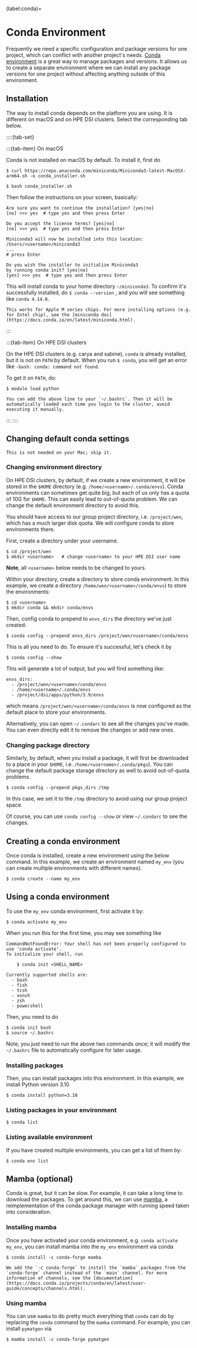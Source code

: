 (label:conda)=

# Conda Environment

Frequently we need a specific configuration and package versions for one project, which can conflict with another project's needs. [Conda environment](https://conda.io/projects/conda/en/latest/user-guide/tasks/manage-environments.html) is a great way to manage packages and versions. It allows us to create a separate environment where we can install any package versions for one project without affecting anything outside of this environment.

## Installation

The way to install conda depends on the platform you are using. It is different on macOS and on HPE DSI clusters. Select the corresponding tab below.

::::{tab-set}

:::{tab-item} On macOS

Conda is not installed on macOS by default. To install it, first do

```shell
$ curl https://repo.anaconda.com/miniconda/Miniconda3-latest-MacOSX-arm64.sh -o conda_installer.sh

$ bash conda_installer.sh
```

Then follow the instructions on your screen, basically:

```
Are sure you want to continue the installation? [yes|no]
[no] >>> yes  # type yes and then press Enter

Do you accept the license terms? [yes|no]
[no] >>> yes  # type yes and then press Enter

Miniconda3 will now be installed into this location:
/Users/<username>/miniconda3
...
# press Enter

Do you wish the installer to initialize Miniconda3
by running conda init? [yes|no]
[yes] >>> yes  # type yes and then press Enter
```

This will install conda to your home directory `~/miniconda3`.
To confirm it's successfully installed, do `$ conda --version` , and you will see something like `conda 4.14.0`.

```{note}
This works for Apple M series chips. For more installing options (e.g. for Intel chip), see the [miniconda doc](https://docs.conda.io/en/latest/miniconda.html).
```

:::

:::{tab-item} On HPE DSI clusters

On the HPE DSI clusters (e.g. carya and sabine), `conda` is already installed, but it is not on `PATH` by default. When you run `$ conda`, you will get an error like `-bash: conda: command not found`.

To get it on `PATH`, do:

```shell
$ module load python
```

```{tip}
You can add the above line to your `~/.bashrc`. Then it will be automatically loaded each time you login to the cluster, avoid executing it manually.
```

:::
::::

## Changing default conda settings

```{note}
This is not needed on your Mac; skip it.
```

### Changing environment directory

On HPE DSI clusters, by default, if we create a new environment, it will be stored in the `$HOME` directory (e.g. `/home/<username>/.conda/envs`).
Conda environments can sometimes get quite big, but each of us only has a quota of 10G for `$HOME`. This can easily lead to out-of-quota problem. We can change the default environment directory to avoid this.

You should have access to our group project directory, i.e. `/project/wen`, which has a much larger disk quota. We will configure conda to store environments there.

First, create a directory under your username.

```shell
$ cd /project/wen
$ mkdir <username>   # change <username> to your HPE DSI user name
```

**Note**, all `<username>` below needs to be changed to yours.

Within your directory, create a directory to store conda environment. In this example, we create a directory `/home/wen/<username>/conda/envs`) to store the environments:

```shell
$ cd <username>
$ mkdir conda && mkdir conda/envs
```

Then, config conda to prepend to `envs_dirs` the directory we've just created:

```shell
$ conda config --prepend envs_dirs /project/wen/<username>/conda/envs
```

This is all you need to do. To ensure it's successful, let's check it by

```shell
$ conda config --show
```

This will generate a lot of output, but you will find something like:

```
envs_dirs:
  - /project/wen/<username>/conda/envs
  - /home/<username>/.conda/envs
  - /project/dsi/apps/python/3.9/envs
```

which means `/project/wen/<username>/conda/envs` is now configured as the default place to store your environments.

Alternatively, you can open `~/.condarc` to see all the changes you've made. You can even directly edit it to remove the changes or add new ones.

### Changing package directory

Similarly, by default, when you install a package, it will first be downloaded to a place in your `$HOME`, i.e. `/home/<username>/.conda/pkgs`). You can change the default package storage directory as well to avoid out-of-quota problems.

```shell
$ conda config --prepend pkgs_dirs /tmp
```

In this case, we set it to the `/tmp` directory to avoid using our group project space.

Of course, you can use `conda config --show` or view `~/.condarc` to see the changes.

## Creating a conda environment

Once conda is installed, create a new environment using the below command. In this example, we create an environment named `my_env` (you can create multiple environments with different names).

```shell
$ conda create --name my_env
```

## Using a conda environment

To use the `my_env` conda environment, first activate it by:

```shell
$ conda activate my_env
```

When you run this for the first time, you may see something like

```
CommandNotFoundError: Your shell has not been properly configured to use 'conda activate'.
To initialize your shell, run

    $ conda init <SHELL_NAME>

Currently supported shells are:
  - bash
  - fish
  - tcsh
  - xonsh
  - zsh
  - powershell
```

Then, you need to do

```shell
$ conda init bash
$ source ~/.bashrc
```

Note, you just need to run the above two commands once; it will modify the `~/.bashrc` file to automatically configure for later usage.

### Installing packages

Then, you can install packages into this environment. In this example, we install Python version 3.10

```shell
$ conda install python=3.10
```

### Listing packages in your environment

```shell
$ conda list
```

### Listing available environment

If you have created multiple environments, you can get a list of them by:

```shell
$ conda env list
```

## Mamba (optional)

Conda is great, but it can be slow. For example, it can take a long time to download the packages. To get around this, we can use [mamba](https://github.com/mamba-org/mamba), a reimplementation of the conda package manager with running speed taken into consideration.

### Installing mamba

Once you have activated your conda environment, e.g. `conda activate my_env`, you can install mamba into the `my_env` environment via conda

```shell
$ conda install -c conda-forge mamba
```

```{note}
We add the `-c conda-forge` to install the `mamba` packages from the `conda-forge` channel instead of the `main` channel. For more information of channels, see the [documentation](https://docs.conda.io/projects/conda/en/latest/user-guide/concepts/channels.html).
```

### Using mamba

You can use `mamba` to do pretty much everything that `conda` can do by replacing the `conda` command by the `mamba` command. For example, you can install `pymatgen` via

```shell
$ mamba install -c conda-forge pymatgen
```

